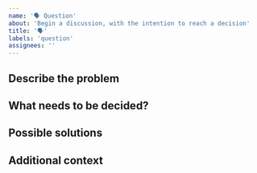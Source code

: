 ```yaml
---
name: '🗣 Question'
about: 'Begin a discussion, with the intention to reach a decision'
title: '🗣'
labels: 'question'
assignees: ''
---
```


## Describe the problem
<!-- A clear and concise description of what the problem is. Ex. Our CI pipeline is slow and it [...] //-->

## What needs to be decided?
<!-- The question that, once answered, will end the discussion.  Ex. What branching strategy should we use?, Ex. How can we increase our number of dev contributions? //-->

## Possible solutions
<!-- A clear and concise description of possible resolutions. //-->

## Additional context
<!-- Add any other context or screenshots here. //-->
